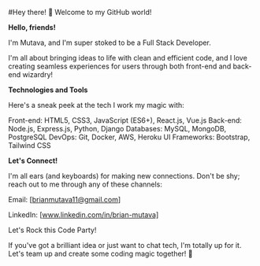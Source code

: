 #Hey there! 👋 Welcome to my GitHub world!

__Hello, friends!__ 

I'm Mutava, and I'm super stoked to be a Full Stack Developer. 

I'm all about bringing ideas to life with clean and efficient code, and I love creating seamless experiences for users through both front-end and back-end wizardry!

__Technologies and Tools__

Here's a sneak peek at the tech I work my magic with:

Front-end: HTML5, CSS3, JavaScript (ES6+), React.js, Vue.js
Back-end: Node.js, Express.js, Python, Django
Databases: MySQL, MongoDB, PostgreSQL
DevOps: Git, Docker, AWS, Heroku
UI Frameworks: Bootstrap, Tailwind CSS

__Let's Connect!__

I'm all ears (and keyboards) for making new connections. Don't be shy; reach out to me through any of these channels:

  Email: [brianmutava11@gmail.com]
  
  LinkedIn: [www.linkedin.com/in/brian-mutava]
    

Let's Rock this Code Party!

If you've got a brilliant idea or just want to chat tech, I'm totally up for it. Let's team up and create some coding magic together! 🚀
